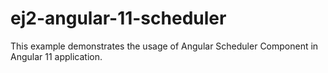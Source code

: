 # ej2-angular-11-scheduler
This example demonstrates the usage of Angular Scheduler Component in Angular 11 application.
